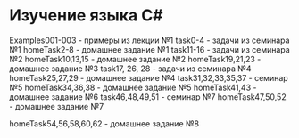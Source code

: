 # Изучение языка C#
Examples001-003 - примеры из лекции №1
task0-4 - задачи из семинара №1
homeTask2-8 - домашнее задание №1
task11-16 - задачи из семинара №2
homeTask10,13,15 - домашнее задание №2
homeTask19,21,23 - домашнее задание №3
task17, 26, 28 - задачи из семинара №4
homeTask25,27,29 - домашнее задание №4
task31,32,33,35,37 - семинар №5
homeTask34,36,38 - домашнее задание №5
homeTask41,43 - домашнее задание №6
task46,48,49,51 - семинар №7
homeTask47,50,52 - домашнее задание №7

homeTask54,56,58,60,62 - домашнее задание №8